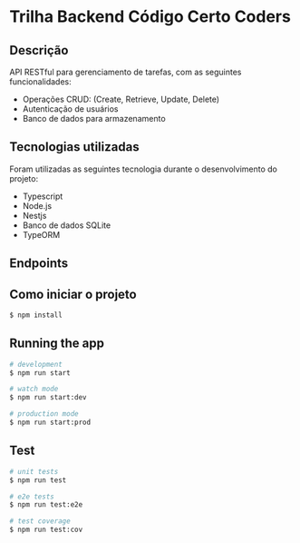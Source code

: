 <p align="center">
  <h1>Trilha Backend Código Certo Coders</h1>
</p>

## Descrição
API RESTful para gerenciamento de tarefas, com as seguintes funcionalidades:

- Operações CRUD: (Create, Retrieve, Update, Delete)
- Autenticação de usuários
- Banco de dados para armazenamento

## Tecnologias utilizadas
Foram utilizadas as seguintes tecnologia durante o desenvolvimento do projeto:

- Typescript
- Node.js
- Nestjs
- Banco de dados SQLite
- TypeORM

## Endpoints


## Como iniciar o projeto

```bash
$ npm install
```

## Running the app

```bash
# development
$ npm run start

# watch mode
$ npm run start:dev

# production mode
$ npm run start:prod
```

## Test

```bash
# unit tests
$ npm run test

# e2e tests
$ npm run test:e2e

# test coverage
$ npm run test:cov
```